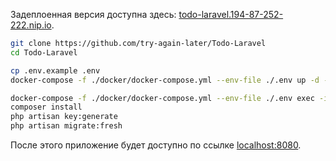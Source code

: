 Задеплоенная версия доступна здесь: [todo-laravel.194-87-252-222.nip.io](http://todo-laravel.194-87-252-222.nip.io/).

```sh
git clone https://github.com/try-again-later/Todo-Laravel
cd Todo-Laravel

cp .env.example .env
docker-compose -f ./docker/docker-compose.yml --env-file ./.env up -d --build

docker-compose -f ./docker/docker-compose.yml --env-file ./.env exec -it app bash
composer install
php artisan key:generate
php artisan migrate:fresh
```

После этого приложение будет доступно по ссылке [localhost:8080](http://localhost:8080).
